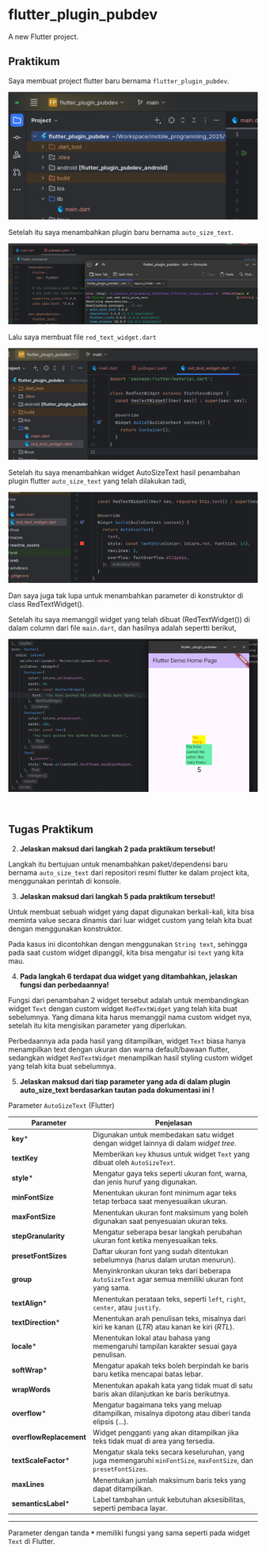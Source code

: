 # flutter_plugin_pubdev

A new Flutter project.

## Praktikum

Saya membuat project flutter baru bernama `flutter_plugin_pubdev`. 

[![create_new_project](readme_assets/create_new_proj.png)]()

Setelah itu saya menambahkan plugin baru bernama `auto_size_text`.  

[![pub_add](readme_assets/pub_add.png)]()

Lalu saya membuat file `red_text_widget.dart`

[![red_text_widget_file](readme_assets/red_text_widget_file.png)]()

Setelah itu saya menambahkan widget AutoSizeText hasil penambahan plugin flutter `auto_size_text` yang telah dilakukan tadi,

[![red_text_widget_implement](readme_assets/red_text_widget_implement.png)]()

Dan saya juga tak lupa untuk menambahkan parameter di konstruktor di class RedTextWidget().


Setelah itu saya memanggil widget yang telah dibuat (RedTextWidget()) di dalam column dari file `main.dart`, dan hasilnya adalah sepertti berikut,

[![red_text_widget_call](readme_assets/red_text_widget_call.png)]()

<br>

## Tugas Praktikum
2. **Jelaskan maksud dari langkah 2 pada praktikum tersebut!**

Langkah itu bertujuan untuk menambahkan paket/dependensi baru bernama `auto_size_text` dari repositori resmi flutter ke dalam project kita, menggunakan perintah di konsole.

3. **Jelaskan maksud dari langkah 5 pada praktikum tersebut!**

Untuk membuat sebuah widget yang dapat digunakan berkali-kali, kita bisa meminta value secara dinamis dari luar widget custom yang telah kita buat dengan menggunakan konstruktor. 

Pada kasus ini dicontohkan dengan menggunakan `String text`, sehingga pada saat custom widget dipanggil, kita bisa mengatur isi `text` yang kita mau.

4. **Pada langkah 6 terdapat dua widget yang ditambahkan, jelaskan fungsi  dan perbedaannya!**

Fungsi dari penambahan 2 widget tersebut adalah untuk membandingkan widget `Text` dengan custom widget `RedTextWidget` yang telah kita buat sebelumnya. Yang dimana kita harus memanggil nama custom widget  nya, setelah itu kita mengisikan parameter yang diperlukan.

Perbedaannya ada pada hasil yang ditampilkan, widget `Text` biasa hanya menampilkan text dengan ukuran dan warna default/bawaan flutter, sedangkan widget `RedTextWidget` menampilkan hasil styling custom widget yang telah kita buat sebelumnya. 

5. **Jelaskan maksud dari tiap parameter yang ada di dalam plugin auto_size_text berdasarkan tautan pada dokumentasi ini !**

Parameter `AutoSizeText` (Flutter)

| **Parameter** | **Penjelasan** |
|----------------|----------------|
| **key*** | Digunakan untuk membedakan satu widget dengan widget lainnya di dalam *widget tree*. |
| **textKey** | Memberikan `key` khusus untuk widget `Text` yang dibuat oleh `AutoSizeText`. |
| **style*** | Mengatur gaya teks seperti ukuran font, warna, dan jenis huruf yang digunakan. |
| **minFontSize** | Menentukan ukuran font minimum agar teks tetap terbaca saat menyesuaikan ukuran. |
| **maxFontSize** | Menentukan ukuran font maksimum yang boleh digunakan saat penyesuaian ukuran teks. |
| **stepGranularity** | Mengatur seberapa besar langkah perubahan ukuran font ketika menyesuaikan teks. |
| **presetFontSizes** | Daftar ukuran font yang sudah ditentukan sebelumnya (harus dalam urutan menurun). |
| **group** | Menyinkronkan ukuran teks dari beberapa `AutoSizeText` agar semua memiliki ukuran font yang sama. |
| **textAlign*** | Menentukan perataan teks, seperti `left`, `right`, `center`, atau `justify`. |
| **textDirection*** | Menentukan arah penulisan teks, misalnya dari kiri ke kanan (*LTR*) atau kanan ke kiri (*RTL*). |
| **locale*** | Menentukan lokal atau bahasa yang memengaruhi tampilan karakter sesuai gaya penulisan. |
| **softWrap*** | Mengatur apakah teks boleh berpindah ke baris baru ketika mencapai batas lebar. |
| **wrapWords** | Menentukan apakah kata yang tidak muat di satu baris akan dilanjutkan ke baris berikutnya. |
| **overflow*** | Mengatur bagaimana teks yang meluap ditampilkan, misalnya dipotong atau diberi tanda elipsis (...). |
| **overflowReplacement** | Widget pengganti yang akan ditampilkan jika teks tidak muat di area yang tersedia. |
| **textScaleFactor*** | Mengatur skala teks secara keseluruhan, yang juga memengaruhi `minFontSize`, `maxFontSize`, dan `presetFontSizes`. |
| **maxLines** | Menentukan jumlah maksimum baris teks yang dapat ditampilkan. |
| **semanticsLabel*** | Label tambahan untuk kebutuhan aksesibilitas, seperti pembaca layar. |

---


Parameter dengan tanda **`*`** memiliki fungsi yang sama seperti pada widget `Text` di Flutter.
